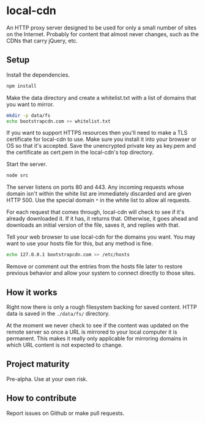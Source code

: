 # local-cdn

An HTTP proxy server designed to be used for only a small number of sites on
the Internet.  Probably for content that almost never changes, such as the CDNs
that carry jQuery, etc.

## Setup

Install the dependencies.

```bash
npm install
```

Make the data directory and create a whitelist.txt with a list of domains that
you want to mirror.

```bash
mkdir -p data/fs
echo bootstrapcdn.com >> whitelist.txt
```

If you want to support HTTPS resources then you'll need to make a TLS
certificate for local-cdn to use. Make sure you install it into your browser or
OS so that it's accepted. Save the unencrypted private key as key.pem and the
certificate as cert.pem in the local-cdn's top directory.

Start the server.

```bash
node src
```

The server listens on ports 80 and 443. Any incoming requests whose domain
isn't within the white list are immediately discarded and are given HTTP 500.
Use the special domain `*` in the white list to allow all requests.

For each request that comes through, local-cdn will check to see if it's
already downloaded it. If it has, it returns that. Otherwise, it goes ahead and
downloads an initial version of the file, saves it, and replies with that.

Tell your web browser to use local-cdn for the domains you want. You may want
to use your hosts file for this, but any method is fine.

```bash
echo 127.0.0.1 bootstrapcdn.com >> /etc/hosts
```

Remove or comment out the entries from the hosts file later to restore previous
behavior and allow your system to connect directly to those sites.

## How it works

Right now there is only a rough filesystem backing for saved content. HTTP data
is saved in the `./data/fs/` directory.

At the moment we never check to see if the content was updated on the remote
server so once a URL is mirrored to your local computer it is permanent. This
makes it really only applicable for mirroring domains in which URL content is
not expected to change.

## Project maturity

Pre-alpha. Use at your own risk.

## How to contribute

Report issues on Github or make pull requests.
